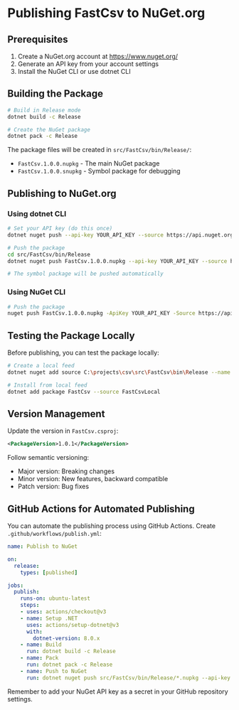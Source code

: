 # Publishing FastCsv to NuGet.org

## Prerequisites

1. Create a NuGet.org account at https://www.nuget.org/
2. Generate an API key from your account settings
3. Install the NuGet CLI or use dotnet CLI

## Building the Package

```bash
# Build in Release mode
dotnet build -c Release

# Create the NuGet package
dotnet pack -c Release
```

The package files will be created in `src/FastCsv/bin/Release/`:
- `FastCsv.1.0.0.nupkg` - The main NuGet package
- `FastCsv.1.0.0.snupkg` - Symbol package for debugging

## Publishing to NuGet.org

### Using dotnet CLI

```bash
# Set your API key (do this once)
dotnet nuget push --api-key YOUR_API_KEY --source https://api.nuget.org/v3/index.json

# Push the package
cd src/FastCsv/bin/Release
dotnet nuget push FastCsv.1.0.0.nupkg --api-key YOUR_API_KEY --source https://api.nuget.org/v3/index.json

# The symbol package will be pushed automatically
```

### Using NuGet CLI

```bash
# Push the package
nuget push FastCsv.1.0.0.nupkg -ApiKey YOUR_API_KEY -Source https://api.nuget.org/v3/index.json
```

## Testing the Package Locally

Before publishing, you can test the package locally:

```bash
# Create a local feed
dotnet nuget add source C:\projects\csv\src\FastCsv\bin\Release --name FastCsvLocal

# Install from local feed
dotnet add package FastCsv --source FastCsvLocal
```

## Version Management

Update the version in `FastCsv.csproj`:

```xml
<PackageVersion>1.0.1</PackageVersion>
```

Follow semantic versioning:
- Major version: Breaking changes
- Minor version: New features, backward compatible
- Patch version: Bug fixes

## GitHub Actions for Automated Publishing

You can automate the publishing process using GitHub Actions. Create `.github/workflows/publish.yml`:

```yaml
name: Publish to NuGet

on:
  release:
    types: [published]

jobs:
  publish:
    runs-on: ubuntu-latest
    steps:
    - uses: actions/checkout@v3
    - name: Setup .NET
      uses: actions/setup-dotnet@v3
      with:
        dotnet-version: 8.0.x
    - name: Build
      run: dotnet build -c Release
    - name: Pack
      run: dotnet pack -c Release
    - name: Push to NuGet
      run: dotnet nuget push src/FastCsv/bin/Release/*.nupkg --api-key ${{secrets.NUGET_API_KEY}} --source https://api.nuget.org/v3/index.json
```

Remember to add your NuGet API key as a secret in your GitHub repository settings.